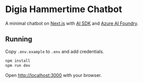 # Digia Hammertime Chatbot

A minimal chatbot on [Next.js](https://nextjs.org/) with [AI SDK](https://ai-sdk.dev/providers/ai-sdk-providers/azure)
and [Azure AI Foundry](https://ai.azure.com/).

## Running

Copy `.env.example` to `.env` and add credentials.

```bash
npm install
npm run dev
```

Open [http://localhost:3000](http://localhost:3000) with your browser.
